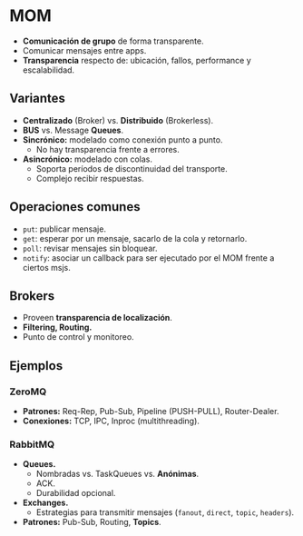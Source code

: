 # MOM

-   **Comunicación de grupo** de forma transparente.
-   Comunicar mensajes entre apps.
-   **Transparencia** respecto de: ubicación, fallos, performance y escalabilidad.

## Variantes

-   **Centralizado** (Broker) vs. **Distribuido** (Brokerless).
-   **BUS** vs. Message **Queues**.
-   **Sincrónico:** modelado como conexión punto a punto.
    -   No hay transparencia frente a errores.
-   **Asincrónico:** modelado con colas.
    -   Soporta períodos de discontinuidad del transporte.
    -   Complejo recibir respuestas.

## Operaciones comunes

-   `put`: publicar mensaje.
-   `get`: esperar por un mensaje, sacarlo de la cola y retornarlo.
-   `poll`: revisar mensajes sin bloquear.
-   `notify`: asociar un callback para ser ejecutado por el MOM frente a ciertos msjs.

## Brokers

-   Proveen **transparencia de localización**.
-   **Filtering, Routing.**
-   Punto de control y monitoreo.

## Ejemplos

### ZeroMQ

-   **Patrones:** Req-Rep, Pub-Sub, Pipeline (PUSH-PULL), Router-Dealer.
-   **Conexiones:** TCP, IPC, Inproc (multithreading).

### RabbitMQ

-   **Queues.**
    -   Nombradas vs. TaskQueues vs. **Anónimas**.
    -   ACK.
    -   Durabilidad opcional.
-   **Exchanges.**
    -   Estrategias para transmitir mensajes (`fanout`, `direct`, `topic`, `headers`).
-   **Patrones:** Pub-Sub, Routing, **Topics**.
